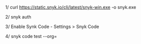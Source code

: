 1/ curl https://static.snyk.io/cli/latest/snyk-win.exe -o snyk.exe

2/ snyk auth

3/ Enable Synk Code - Settings > Snyk Code

4/ snyk code test --org=<org id>